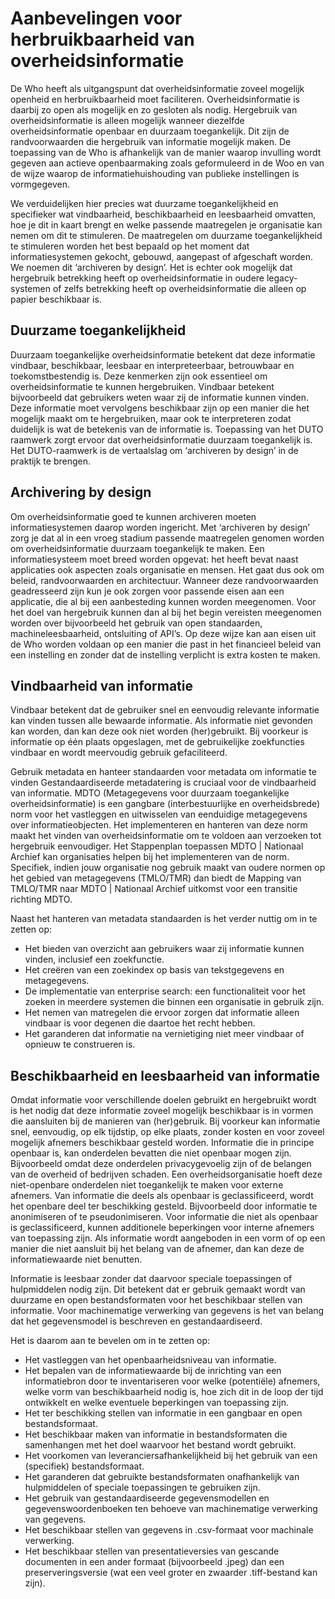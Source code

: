 # Aanbevelingen voor herbruikbaarheid van overheidsinformatie 

De Who heeft als uitgangspunt dat overheidsinformatie zoveel mogelijk openheid en herbruikbaarheid moet faciliteren. Overheidsinformatie is daarbij zo open als mogelijk en zo gesloten als nodig. Hergebruik van overheidsinformatie is alleen mogelijk wanneer diezelfde overheidsinformatie openbaar en duurzaam toegankelijk. Dit zijn de randvoorwaarden die hergebruik van informatie mogelijk maken. De toepassing van de Who is afhankelijk van de manier waarop invulling wordt gegeven aan actieve openbaarmaking zoals geformuleerd in de Woo en van de wijze waarop de informatiehuishouding van publieke instellingen is vormgegeven.

We verduidelijken hier precies wat duurzame toegankelijkheid en specifieker wat vindbaarheid, beschikbaarheid en leesbaarheid omvatten, hoe je dit in kaart brengt en welke passende maatregelen je organisatie kan nemen om dit te stimuleren. De maatregelen om duurzame toegankelijkheid te stimuleren worden het best bepaald op het moment dat informatiesystemen gekocht, gebouwd, aangepast of afgeschaft worden. We noemen dit ‘archiveren by design’. Het is echter ook mogelijk dat hergebruik betrekking heeft op overheidsinformatie in oudere legacy-systemen of zelfs betrekking heeft op overheidsinformatie die alleen op papier beschikbaar is. 


## Duurzame toegankelijkheid
Duurzaam toegankelijke overheidsinformatie betekent dat deze informatie vindbaar, beschikbaar, leesbaar en interpreteerbaar, betrouwbaar en toekomstbestendig is. Deze kenmerken zijn ook essentieel om overheidsinformatie te kunnen hergebruiken. Vindbaar betekent bijvoorbeeld dat gebruikers weten waar zij de informatie kunnen vinden. Deze informatie moet vervolgens beschikbaar zijn op een manier die het mogelijk maakt om te hergebruiken, maar ook te interpreteren zodat duidelijk is wat de betekenis van de informatie is. Toepassing van het DUTO raamwerk zorgt ervoor dat overheidsinformatie duurzaam toegankelijk is. Het DUTO-raamwerk is de vertaalslag om ‘archiveren by design’ in de praktijk te brengen.

## Archivering by design
Om overheidsinformatie goed te kunnen archiveren moeten informatiesystemen daarop worden ingericht. Met ‘archiveren by design’ zorg je dat al in een vroeg stadium passende maatregelen genomen worden om overheidsinformatie duurzaam toegankelijk te maken. Een informatiesysteem moet breed worden opgevat: het heeft bevat naast applicaties ook aspecten zoals organisatie en mensen. Het gaat dus ook om beleid, randvoorwaarden en architectuur. Wanneer deze randvoorwaarden geadresseerd zijn kun je ook zorgen voor passende eisen aan een applicatie, die al bij een aanbesteding kunnen worden meegenomen. Voor het doel van hergebruik kunnen dan al bij het begin vereisten meegenomen worden over bijvoorbeeld het gebruik van open standaarden, machineleesbaarheid, ontsluiting of API’s. Op deze wijze kan aan eisen uit de Who worden voldaan op een manier die past in het financieel beleid van een instelling en zonder dat de instelling verplicht is extra kosten te maken. 
 
## Vindbaarheid van informatie
Vindbaar betekent dat de gebruiker snel en eenvoudig relevante informatie kan vinden tussen alle bewaarde informatie. Als informatie niet gevonden kan worden, dan kan deze ook niet worden (her)gebruikt. Bij voorkeur is informatie op één plaats opgeslagen, met de gebruikelijke zoekfuncties vindbaar en wordt meervoudig gebruik gefaciliteerd.

Gebruik metadata en hanteer standaarden voor metadata om informatie te vinden 
Gestandaardiseerde metadatering is cruciaal voor de vindbaarheid van informatie. MDTO (Metagegevens voor duurzaam toegankelijke overheidsinformatie) is een gangbare (interbestuurlijke en overheidsbrede) norm voor het vastleggen en uitwisselen van eenduidige metagegevens over informatieobjecten. Het implementeren en hanteren van deze norm maakt het vinden van overheidsinformatie om te voldoen aan verzoeken tot hergebruik eenvoudiger. Het Stappenplan toepassen MDTO | Nationaal Archief kan organisaties helpen bij het implementeren van de norm. Specifiek, indien jouw organisatie nog gebruik maakt van oudere normen op het gebied van metagegevens (TMLO/TMR) dan biedt de Mapping van TMLO/TMR naar MDTO | Nationaal Archief uitkomst voor een transitie richting MDTO.

Naast het hanteren van metadata standaarden is het verder nuttig om in te zetten op:

- Het bieden van overzicht aan gebruikers waar zij informatie kunnen vinden, inclusief een zoekfunctie.
- Het creëren van een zoekindex op basis van tekstgegevens en metagegevens.
- De implementatie van enterprise search: een functionaliteit voor het zoeken in meerdere systemen die binnen een organisatie in gebruik zijn.
- Het nemen van matregelen die ervoor zorgen dat informatie alleen vindbaar is voor degenen die daartoe het recht hebben.
- Het garanderen dat informatie na vernietiging niet meer vindbaar of opnieuw te construeren is.  

## Beschikbaarheid en leesbaarheid van informatie
Omdat informatie voor verschillende doelen gebruikt en hergebruikt wordt is het nodig dat deze informatie zoveel mogelijk beschikbaar is in vormen die aansluiten bij de manieren van (her)gebruik. Bij voorkeur kan informatie snel, eenvoudig, op elk tijdstip, op elke plaats, zonder kosten en voor zoveel mogelijk afnemers beschikbaar gesteld worden. Informatie die in principe openbaar is, kan onderdelen bevatten die niet openbaar mogen zijn. Bijvoorbeeld omdat deze onderdelen privacygevoelig zijn of de belangen van de overheid of bedrijven schaden. Een overheidsorganisatie hoeft deze niet-openbare onderdelen niet toegankelijk te maken voor externe afnemers. Van informatie die deels als openbaar is geclassificeerd, wordt het openbare deel ter beschikking gesteld. Bijvoorbeeld door informatie te anonimiseren of te pseudonimiseren. Voor informatie die niet als openbaar is geclassificeerd, kunnen additionele beperkingen voor interne afnemers van toepassing zijn.
Als informatie wordt aangeboden in een vorm of op een manier die niet aansluit bij het belang van de afnemer, dan kan deze de informatiewaarde niet benutten.

Informatie is leesbaar zonder dat daarvoor speciale toepassingen of hulpmiddelen nodig zijn. Dit betekent dat er gebruik gemaakt wordt van duurzame en open bestandsformaten voor het beschikbaar stellen van informatie. Voor machinematige verwerking van gegevens is het van belang dat het gegevensmodel is beschreven en gestandaardiseerd.

Het is daarom aan te bevelen om in te zetten op:

-	Het vastleggen van het openbaarheidsniveau van informatie.
-	Het bepalen van de informatiewaarde bij de inrichting van een informatiebron door te inventariseren voor welke (potentiële) afnemers, welke vorm van beschikbaarheid nodig is, hoe zich dit in de loop der tijd ontwikkelt en welke eventuele beperkingen van toepassing zijn.
-	Het ter beschikking stellen van informatie in een gangbaar en open bestandsformaat.
-	Het beschikbaar maken van informatie in bestandsformaten die samenhangen met het doel waarvoor het bestand wordt gebruikt.
-	Het voorkomen van leveranciersafhankelijkheid bij het gebruik van een (specifiek) bestandsformaat.
-	Het garanderen dat gebruikte bestandsformaten onafhankelijk van hulpmiddelen of speciale toepassingen te gebruiken zijn.
-	Het gebruik van gestandaardiseerde gegevensmodellen en gegevenswoordenboeken ten behoeve van machinematige verwerking van gegevens.
-	Het beschikbaar stellen van gegevens in .csv-formaat voor machinale verwerking.
-	Het beschikbaar stellen van presentatieversies van gescande documenten in een ander formaat (bijvoorbeeld .jpeg) dan een preserveringsversie (wat een veel groter en zwaarder .tiff-bestand kan zijn). 


 
 


 

